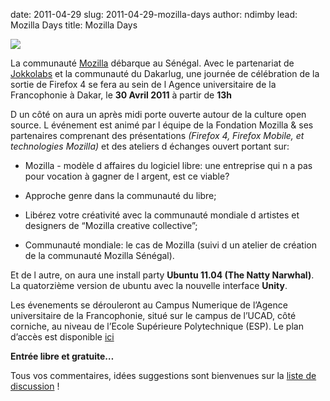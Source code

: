 date: 2011-04-29
slug: 2011-04-29-mozilla-days
author: ndimby
lead: Mozilla Days
title: Mozilla Days


[![](/media/30avril11/fx4.png)](/media/30avril11/fx4.png)

    

La communauté [Mozilla](http://www.mozilla.org/) débarque au Sénégal. Avec le partenariat de [Jokkolabs](http://jokkolabs.net) et la communauté du Dakarlug, une journée de célébration de la sortie de Firefox 4 se fera au sein de l Agence universitaire de la Francophonie à Dakar, le **30 Avril 2011** à partir de **13h**

D un côté on aura un après midi porte ouverte autour de la culture open source. L événement est animé par l équipe de la Fondation Mozilla &amp; ses partenaires comprenant des présentations _(Firefox 4, Firefox Mobile, et technologies Mozilla)_ et des ateliers d échanges ouvert portant sur:

*   Mozilla - modèle d affaires du logiciel libre: une entreprise qui n a pas pour vocation à gagner de l argent, est ce viable?

*   Approche genre dans la communauté du libre;

*   Libérez votre créativité avec la communauté mondiale d artistes et designers de &#8220;Mozilla creative collective&#8221;;

*   Communauté mondiale: le cas de Mozilla (suivi d un atelier de création de la communauté Mozilla Sénégal).

Et de l autre, on aura une install party **Ubuntu 11.04 (The Natty Narwhal)**. La quatorzième version de ubuntu avec la nouvelle interface **Unity**.

Les évenements se dérouleront au Campus Numerique de l’Agence universitaire de la Francophonie, situé sur le campus de l’UCAD, côté corniche, au niveau de l’Ecole Supérieure Polytechnique (ESP). Le plan d’accès est disponible [ici](http://maps.google.com/maps/ms?ie=UTF8&amp;hl=fr&amp;t=h&amp;msa=0&amp;msid=107868570247087054742.00043d11dc8b1bc28cc58&amp;ll=14.679057,-17.468187&amp;spn=0.0074,0.009388&amp;z=17) 

**Entrée libre et gratuite…**

Tous vos commentaires, idées suggestions sont bienvenues sur la [liste de discussion](http://dakarlug.org/blog/cgi-bin/mailman/listinfo/libre) !